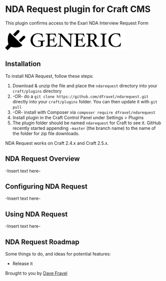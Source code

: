 # NDA Request plugin for Craft CMS

This plugin confirms access to the Exari NDA Interview Request Form

![Screenshot](resources/screenshots/plugin_logo.png)

## Installation

To install NDA Request, follow these steps:

1. Download & unzip the file and place the `ndarequest` directory into your `craft/plugins` directory
2.  -OR- do a `git clone https://github.com/dfravel/ndarequest.git` directly into your `craft/plugins` folder.  You can then update it with `git pull`
3.  -OR- install with Composer via `composer require dfravel/ndarequest`
4. Install plugin in the Craft Control Panel under Settings > Plugins
5. The plugin folder should be named `ndarequest` for Craft to see it.  GitHub recently started appending `-master` (the branch name) to the name of the folder for zip file downloads.

NDA Request works on Craft 2.4.x and Craft 2.5.x.

## NDA Request Overview

-Insert text here-

## Configuring NDA Request

-Insert text here-

## Using NDA Request

-Insert text here-

## NDA Request Roadmap

Some things to do, and ideas for potential features:

* Release it

Brought to you by [Dave Fravel](davefravel.com)
